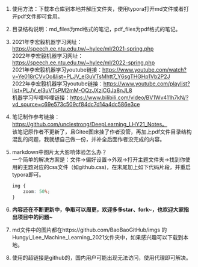 1. 使用方法：下载本仓库到本地并解压文件夹，使用typora打开md文件或者打开pdf文件即可食用。

2. 目录结构说明：md_files为md格式的笔记，pdf_files为pdf格式的笔记。

3. 2021年李宏毅机器学习网址：https://speech.ee.ntu.edu.tw/~hylee/ml/2021-spring.php  
   2022年李宏毅机器学习网址：https://speech.ee.ntu.edu.tw/~hylee/ml/2022-spring.php  
   2021年李宏毅机器学习youtube链接：https://www.youtube.com/watch?v=Ye018rCVvOo&list=PLJV_el3uVTsMhtt7_Y6sgTHGHp1Vb2P2J  
   2022年李宏毅机器学习youtube链接：https://www.youtube.com/playlist?list=PLJV_el3uVTsPM2mM-OQzJXziCGJa8nJL8  
   机器学习哔哩哔哩链接：https://www.bilibili.com/video/BV1Wv411h7kN/?vd_source=c69e573c509cf84dc7d14a4dc586e3ce

4. 笔记制作参考链接：https://github.com/unclestrong/DeepLearning_LHY21_Notes。  
    该笔记原作者不更新了，且Gitee图床挂了作者没管，再加上pdf文件目录结构混乱的问题，我就想自己做一份，并补全后面作者没完成的内容。

5. markdown中图片太大影响体验怎么办？  
   一个简单的解决方案是：文件->偏好设置->外观->打开主题文件夹->找到你使用的主题对应的css文件（如github.css)，在末尾加上如下代码片段，并重启typora即可。
   ```css
   img {
       zoom: 50%;
   }
   ```

6. **内容还在不断更新中，争取可以周更，欢迎多多star、fork~，也欢迎大家指出项目中的问题~**

7. md文件中的图片都在https://github.com/BaoBaoGitHub/imgs 的Hungyi_Lee_Machine_Learning_2021文件夹中，如果感兴趣可以下载到本地。

8. 使用的超链接是github的，国内用户可能出现无法访问，使用代理即可解决。